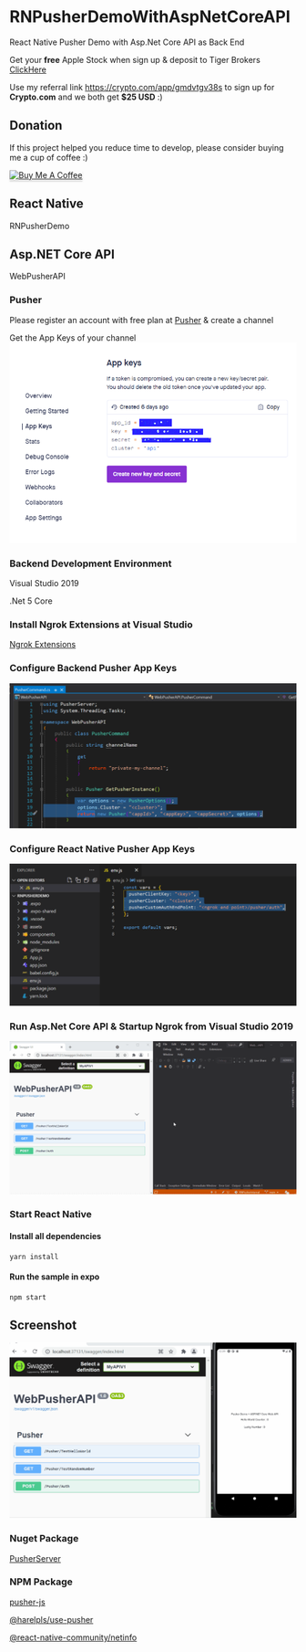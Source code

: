 # RNPusherDemoWithAspNetCoreAPI
React Native Pusher Demo with Asp.Net Core API as Back End

Get your **free** Apple Stock when sign up & deposit to Tiger Brokers 
[ClickHere](https://www.tigerbrokers.com.sg/activity/forapp/invitflow-intl/signup.html?template=invite202011&lang=en_US&invite=E9WV2L)

Use my referral link https://crypto.com/app/gmdvtgv38s to sign up for **Crypto.com** and we both get **$25 USD** :)

## Donation

If this project helped you reduce time to develop, please consider buying me a cup of coffee :)

<a href="https://www.buymeacoffee.com/ongyishen" 
target="_blank">
<img src="https://www.buymeacoffee.com/assets/img/custom_images/orange_img.png" 
alt="Buy Me A Coffee" style="height: 41px !important;width: 174px !important;box-shadow: 0px 3px 2px 0px rgba(190, 190, 190, 0.5) !important;-webkit-box-shadow: 0px 3px 2px 0px rgba(190, 190, 190, 0.5) !important;" ></a>

## React Native
RNPusherDemo

## Asp.NET Core API
WebPusherAPI

### Pusher
Please register an account with free plan at [Pusher](https://pusher.com/) & create a channel

Get the App Keys of your channel
<img src="https://github.com/ongyishen/RNPusherDemoWithAspNetCoreAPI/blob/main/PusherAppKey.PNG?raw=true"   />


### Backend Development Environment

Visual Studio 2019

.Net 5 Core

### Install Ngrok Extensions at Visual Studio

[Ngrok Extensions](https://marketplace.visualstudio.com/items?itemName=DavidProthero.NgrokExtensions)

### Configure Backend Pusher App Keys

<img src="https://github.com/ongyishen/RNPusherDemoWithAspNetCoreAPI/blob/main/ServerConfig.PNG?raw=true"   />


### Configure React Native Pusher App Keys

<img src="https://github.com/ongyishen/RNPusherDemoWithAspNetCoreAPI/blob/main/RNConfig.PNG?raw=true"   />

### Run Asp.Net Core API & Startup Ngrok from Visual Studio 2019

<img src="https://github.com/ongyishen/RNPusherDemoWithAspNetCoreAPI/blob/main/SampleNgrok.gif?raw=true"   />

### Start React Native

#### Install all dependencies
```
yarn install
```

#### Run the sample in expo
```
npm start
```

## Screenshot
<img src="https://github.com/ongyishen/RNPusherDemoWithAspNetCoreAPI/blob/main/Sample.gif?raw=true"  />

### Nuget Package

[PusherServer](https://github.com/pusher/pusher-http-dotnet)


### NPM Package
[pusher-js](https://github.com/pusher/pusher-js)

[@harelpls/use-pusher](https://www.npmjs.com/package/@harelpls/use-pusher)

[@react-native-community/netinfo](https://github.com/react-native-netinfo/react-native-netinfo)
